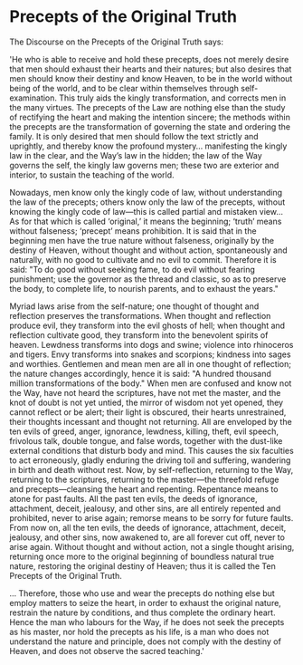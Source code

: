 # Precepts of the Original Truth

The Discourse on the Precepts of the Original Truth says:

'He who is able to receive and hold these precepts, does not merely desire that men should exhaust their hearts and their natures; but also desires that men should know their destiny and know Heaven, to be in the world without being of the world, and to be clear within themselves through self-examination. This truly aids the kingly transformation, and corrects men in the many virtues. The precepts of the Law are nothing else than the study of rectifying the heart and making the intention sincere; the methods within the precepts are the transformation of governing the state and ordering the family. It is only desired that men should follow the text strictly and uprightly, and thereby know the profound mystery… manifesting the kingly law in the clear, and the Way’s law in the hidden; the law of the Way governs the self, the kingly law governs men; these two are exterior and interior, to sustain the teaching of the world.

Nowadays, men know only the kingly code of law, without understanding the law of the precepts; others know only the law of the precepts, without knowing the kingly code of law—this is called partial and mistaken view… As for that which is called ‘original,’ it means the beginning; ‘truth’ means without falseness; ‘precept’ means prohibition. It is said that in the beginning men have the true nature without falseness, originally by the destiny of Heaven, without thought and without action, spontaneously and naturally, with no good to cultivate and no evil to commit. Therefore it is said: "To do good without seeking fame, to do evil without fearing punishment; use the governor as the thread and classic, so as to preserve the body, to complete life, to nourish parents, and to exhaust the years."

Myriad laws arise from the self-nature; one thought of thought and reflection preserves the transformations. When thought and reflection produce evil, they transform into the evil ghosts of hell; when thought and reflection cultivate good, they transform into the benevolent spirits of heaven. Lewdness transforms into dogs and swine; violence into rhinoceros and tigers. Envy transforms into snakes and scorpions; kindness into sages and worthies. Gentlemen and mean men are all in one thought of reflection; the nature changes accordingly, hence it is said: "A hundred thousand million transformations of the body." When men are confused and know not the Way, have not heard the scriptures, have not met the master, and the knot of doubt is not yet untied, the mirror of wisdom not yet opened, they cannot reflect or be alert; their light is obscured, their hearts unrestrained, their thoughts incessant and thought not returning. All are enveloped by the ten evils of greed, anger, ignorance, lewdness, killing, theft, evil speech, frivolous talk, double tongue, and false words, together with the dust-like external conditions that disturb body and mind. This causes the six faculties to act erroneously, gladly enduring the driving toil and suffering, wandering in birth and death without rest. Now, by self-reflection, returning to the Way, returning to the scriptures, returning to the master—the threefold refuge and precepts—cleansing the heart and repenting. Repentance means to atone for past faults. All the past ten evils, the deeds of ignorance, attachment, deceit, jealousy, and other sins, are all entirely repented and prohibited, never to arise again; remorse means to be sorry for future faults. From now on, all the ten evils, the deeds of ignorance, attachment, deceit, jealousy, and other sins, now awakened to, are all forever cut off, never to arise again. Without thought and without action, not a single thought arising, returning once more to the original beginning of boundless natural true nature, restoring the original destiny of Heaven; thus it is called the Ten Precepts of the Original Truth.

… Therefore, those who use and wear the precepts do nothing else but employ matters to seize the heart, in order to exhaust the original nature, restrain the nature by conditions, and thus complete the ordinary heart. Hence the man who labours for the Way, if he does not seek the precepts as his master, nor hold the precepts as his life, is a man who does not understand the nature and principle, does not comply with the destiny of Heaven, and does not observe the sacred teaching.'
